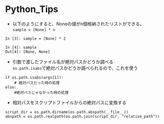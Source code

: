 # Python_Tips
* 以下のようにすると、Noneの値がn個格納されたリストができる。  
`sample = [None] * n`

```
In [3]: sample = [None] * 2

In [4]: sample
Out[4]: [None, None]
```

* 引数で渡したファイル名が絶対パスかどうか調べる  
`os.path.isabs`で絶対パスかどうか調べられるので、これを使う

```
if os.path.isabs(args[1]):
    # 絶対パスだった時の処理
else:
    #絶対パスじゃなかった時の処理
```

* 相対パスをスクリプトファイルからの絶対パスに変換する

```
script_dir = os.path.dirname(os.path.abspath(__file__))
abspath = os.path.realpath(os.path.join(script_dir, "relative_path"))
```
